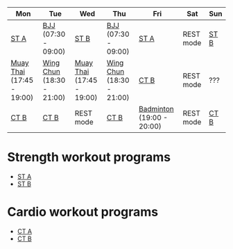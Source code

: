 | Mon | Tue | Wed | Thu | Fri | Sat | Sun |
|---|---|---|---|---|---|---|
| [ST A](https://github.com/mobsikx/workout/blob/master/Full-A.md) | [BJJ](https://www.lannagym.cz/rozvrh/) (07:30 - 09:00) | [ST B](https://github.com/mobsikx/workout/blob/master/Full-B.md) | [BJJ](https://www.lannagym.cz/rozvrh/) (07:30 - 09:00) | [ST A](https://github.com/mobsikx/workout/blob/master/Full-A.md) | REST mode | [ST B](https://github.com/mobsikx/workout/blob/master/Full-B.md) |
| [Muay Thai](https://www.lannagym.cz/rozvrh/) (17:45 - 19:00) | [Wing Chun](https://www.wingchunpraha.cz) (18:30 - 21:00) | [Muay Thai](https://www.lannagym.cz/rozvrh/) (17:45 - 19:00) | [Wing Chun](https://www.wingchunpraha.cz) (18:30 - 21:00) | [CT B](https://github.com/mobsikx/workout/blob/master/Cardio-Endurance.md) | REST mode | ??? |
| [CT B](https://github.com/mobsikx/workout/blob/master/Cardio-Endurance.md) | [CT B](https://github.com/mobsikx/workout/blob/master/Cardio-Endurance.md) | REST mode | [CT B](https://github.com/mobsikx/workout/blob/master/Cardio-Endurance.md) | [Badminton](http://www.ruzova5.cz/cs/badminton/) (19:00 - 20:00) | REST mode | [CT B](https://github.com/mobsikx/workout/blob/master/Cardio-Endurance.md) |

# Strength workout programs
* [ST A](https://github.com/mobsikx/workout/blob/master/Full-A.md)
* [ST B](https://github.com/mobsikx/workout/blob/master/Full-B.md)

# Cardio workout programs
* [CT A](https://github.com/mobsikx/workout/blob/master/Cardio-Explosive.md)
* [CT B](https://github.com/mobsikx/workout/blob/master/Cardio-Endurance.md)
